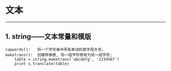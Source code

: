 # **文本**
***


## **1. string——文本常量和模版**
    capwords():   将一个字符串中所有单词的首字母大写;
    maketrans():  创建转换表, 将一组字符修改为另一组字符;
        table = string.maketrans('abcdefg', '1234567')
        print s.translate(table)
